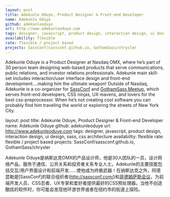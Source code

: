```yaml
---
layout: post
title: Adekunle Oduye, Product Designer & Front-end Developer
name: Adekunle Oduye
github: adekunleoduye
url: http://www.adekunleoduye.com
tags: designer, javascript, product design, interaction design, ui design, sass, css architecture
availability: flexible
rate: flexible / project based
projects: SassConf/sassconf.github.io, GothamSass/chrysler
---
```


Adekunle Oduye is a Product Designer at Nasdaq OMX, where he’s part of 30 person team designing web-based products that serve communications, public relations, and investor relations professionals. Adekunle main skill-set includes interaction/user interface design and front-end development….making him the ultimate weapon! Outside of Nasdaq, Adekunle is a co-organizer for [SassConf](http://sassconf.com/) and [GothamSass Meetup](https://github.com/GothamSass), which serves front-end developers, CSS ninjas, UX mavens, and lovers for the best css-preprocessor. When he’s not creating cool software you can probably find him traveling the world or exploring the streets of New York City.

layout: post
title: Adekunle Oduye, Product Designer & Front-end Developer
name: Adekunle Oduye
github: adekunleoduye
url: http://www.adekunleoduye.com
tags: designer, javascript, product design, interaction design, ui design, sass, css architecture
availability: flexible
rate: flexible / project based
projects: SassConf/sassconf.github.io, GothamSass/chrysler

Adekunle Oduye是纳斯达克OMX的产品设计师，他是30人团队的一员，设计网络产品，服务于通信、公共关系和投资者关系专业人士。Adekunle的主要技能包括交互/用户界面设计和前端开发……使他成为终极武器！在纳斯达克之外，阿德昆勒是[SassConf]的联合组织者(http://sassconf.com/)和[哥德姆萨斯会议](https://github.com/gothamsas)，为前端开发人员、CSS忍者、UX专家和爱好者提供最好的CSS预处理器。当他不创造酷炫的软件时，你可能会发现他环游世界或者在纽约市的街道上探险。